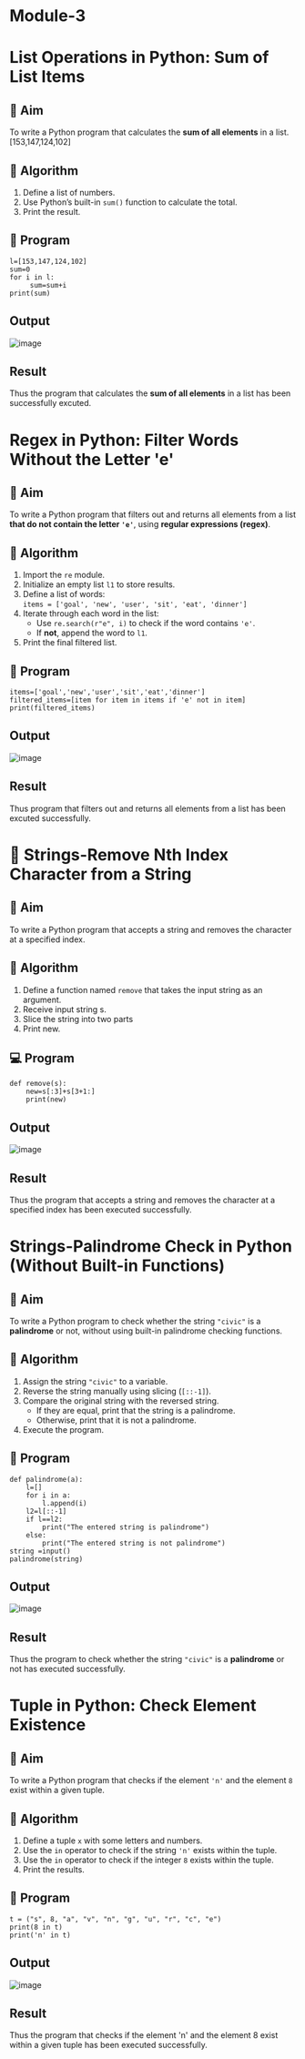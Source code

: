 # Module-3
# List Operations in Python: Sum of List Items

## 🎯 Aim
To write a Python program that calculates the **sum of all elements** in a list.
[153,147,124,102]


## 🧠 Algorithm
1. Define a list of numbers.
2. Use Python’s built-in `sum()` function to calculate the total.
3. Print the result.

## 🧾 Program
```
l=[153,147,124,102]
sum=0
for i in l:
     sum=sum+i
print(sum)
```

## Output
![image](https://github.com/user-attachments/assets/7e4cd5f4-d487-4fb7-9834-61832ec5b8c8)


## Result
Thus the program that calculates the **sum of all elements** in a list has been successfully excuted.


# Regex in Python: Filter Words Without the Letter 'e'

## 🎯 Aim
To write a Python program that filters out and returns all elements from a list **that do not contain the letter `'e'`**, using **regular expressions (regex)**.

## 🧠 Algorithm
1. Import the `re` module.
2. Initialize an empty list `l1` to store results.
3. Define a list of words:  
   `items = ['goal', 'new', 'user', 'sit', 'eat', 'dinner']`
4. Iterate through each word in the list:
   - Use `re.search(r"e", i)` to check if the word contains `'e'`.
   - If **not**, append the word to `l1`.
5. Print the final filtered list.

## 🧾 Program
```
items=['goal','new','user','sit','eat','dinner']
filtered_items=[item for item in items if 'e' not in item]
print(filtered_items)
```
## Output
![image](https://github.com/user-attachments/assets/fdf76a99-c594-4186-ba89-462fd3a37aa2)

## Result
Thus program that filters out and returns all elements from a list has been excuted successfully.


# 🧹 Strings-Remove Nth Index Character from a String

## 🎯 Aim
To write a Python program that accepts a string and removes the character at a specified index.

## 🧠 Algorithm
1. Define a function named `remove` that takes the input string as an argument.
2. Receive input string s.
3. Slice the string into two parts
8. Print new.

## 💻 Program
```
def remove(s):
    new=s[:3]+s[3+1:]
    print(new)
```

## Output
![image](https://github.com/user-attachments/assets/0c5cc3ba-c17d-46a3-901e-4d43d9217890)

## Result
Thus the program that accepts a string and removes the character at a specified index has been executed successfully.


# Strings-Palindrome Check in Python (Without Built-in Functions)

## 🎯 Aim
To write a Python program to check whether the string `"civic"` is a **palindrome** or not, without using built-in palindrome checking functions.

## 🧠 Algorithm
1. Assign the string `"civic"` to a variable.
2. Reverse the string manually using slicing (`[::-1]`).
3. Compare the original string with the reversed string.
   - If they are equal, print that the string is a palindrome.
   - Otherwise, print that it is not a palindrome.
4. Execute the program.

## 🧾 Program
```
def palindrome(a):
    l=[]
    for i in a:
        l.append(i)
    l2=l[::-1]
    if l==l2:
        print("The entered string is palindrome")
    else:
        print("The entered string is not palindrome")
string =input()
palindrome(string)
```
## Output
![image](https://github.com/user-attachments/assets/58026bde-fd16-408d-961a-4b0dd5b2e87d)

## Result
Thus the program to check whether the string `"civic"` is a **palindrome** or not has executed successfully.


# Tuple in Python: Check Element Existence

## 🎯 Aim
To write a Python program that checks if the element `'n'` and the element `8` exist within a given tuple.

## 🧠 Algorithm
1. Define a tuple `x` with some letters and numbers.
2. Use the `in` operator to check if the string `'n'` exists within the tuple.
3. Use the `in` operator to check if the integer `8` exists within the tuple.
4. Print the results.

## 🧾 Program
```
t = ("s", 8, "a", "v", "n", "g", "u", "r", "c", "e")
print(8 in t)
print('n' in t)
```

## Output
![image](https://github.com/user-attachments/assets/ed7224d4-d29a-467a-b9db-05c4f929c8ab)

## Result
Thus the program that checks if the element 'n' and the element 8 exist within a given tuple has been executed successfully.

